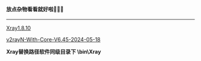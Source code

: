 #### 放点杂物看看就好啦🤣🤣🤣
----------
[Xray1.8.10](/v2rayN/老版本/Xray1.8.10.zip)

[v2rayN-With-Core-V6.45-2024-05-18](/v2rayN/老版本/v2rayN-With-Core-V6.45-2024-05-18.zip)

**Xray替换路径软件同级目录下 \bin\Xray**
